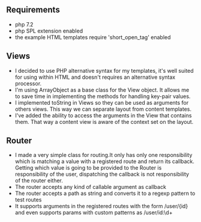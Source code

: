 
## Requirements
* php 7.2
* php SPL extension enabled
* the example HTML templates require 'short_open_tag' enabled

## Views

- I decided to use PHP alternative syntax for my templates, it's well suited for using within HTML and doesn't requires an alternative syntax processor.
- I'm using ArrayObject as a base class for the View object. It allows me to save time
in implementing the methods for handling key-pair values.
- I implemented toString in Views so they can be used as arguments for others views.
This way we can separate layout from content templates.
- I've added the ability to access the arguments in the View that contains them. That way
a content view is aware of the context set on the layout.

## Router

- I made a very simple class for routing.It only has only one responsibility which is matching a
value with a registered route and return its callback. Getting which value is going to be provided to the Router is responsibility of the user, dispatching the callback is not responsibility of the router either.
- The router accepts any kind of callable argument as callback
- The router accepts a path as string and converts it to a regexp pattern to test routes
- It supports arguments in the registered routes with the form /user/{id} and even supports params with
custom patterns as /user/id:\\d+ 
